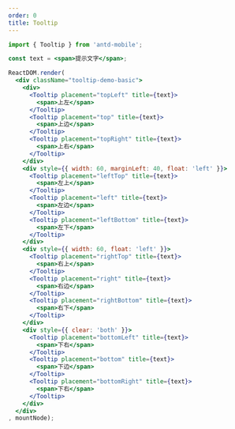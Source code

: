 ```yaml
---
order: 0
title: Tooltip
---
```



````jsx
import { Tooltip } from 'antd-mobile';

const text = <span>提示文字</span>;

ReactDOM.render(
  <div className="tooltip-demo-basic">
    <div>
      <Tooltip placement="topLeft" title={text}>
        <span>上左</span>
      </Tooltip>
      <Tooltip placement="top" title={text}>
        <span>上边</span>
      </Tooltip>
      <Tooltip placement="topRight" title={text}>
        <span>上右</span>
      </Tooltip>
    </div>
    <div style={{ width: 60, marginLeft: 40, float: 'left' }}>
      <Tooltip placement="leftTop" title={text}>
        <span>左上</span>
      </Tooltip>
      <Tooltip placement="left" title={text}>
        <span>左边</span>
      </Tooltip>
      <Tooltip placement="leftBottom" title={text}>
        <span>左下</span>
      </Tooltip>
    </div>
    <div style={{ width: 60, float: 'left' }}>
      <Tooltip placement="rightTop" title={text}>
        <span>右上</span>
      </Tooltip>
      <Tooltip placement="right" title={text}>
        <span>右边</span>
      </Tooltip>
      <Tooltip placement="rightBottom" title={text}>
        <span>右下</span>
      </Tooltip>
    </div>
    <div style={{ clear: 'both' }}>
      <Tooltip placement="bottomLeft" title={text}>
        <span>下右</span>
      </Tooltip>
      <Tooltip placement="bottom" title={text}>
        <span>下边</span>
      </Tooltip>
      <Tooltip placement="bottomRight" title={text}>
        <span>下右</span>
      </Tooltip>
    </div>
  </div>
, mountNode);
````
<style>
.tooltip-demo-basic{
  margin-top: 100px;
  position: absolute;
  left: 50%;
  margin-left: -100px;
}
.tooltip-demo-basic span {
  display: inline-block;
  line-height: 32px;
  height: 32px;
  width: 50px;
  font-size: 14px;
  text-align: center;
  background: #ccc;
  margin-right: 1em;
  margin-bottom: 1em;
  border-radius: 6px;
}
</style>
